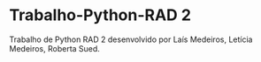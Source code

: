 # Trabalho-Python-RAD 2

Trabalho de Python RAD 2 desenvolvido por Laís Medeiros, Letícia Medeiros, Roberta Sued. 

